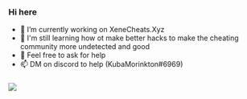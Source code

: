 ### Hi here

- 🔭 I’m currently working on XeneCheats.Xyz
- 🌱 I'm still learning how ot make better hacks to make the cheating community more undetected and good
- 💬 Feel free to ask for help
- 📫 DM on discord to help (KubaMorinkton#6969)

### <img src="https://github-readme-stats.vercel.app/api?username=KubaMorinkton&&show_icons=true&title_color=ffffff&icon_color=bb2acf&text_color=daf7dc&bg_color=151515">
